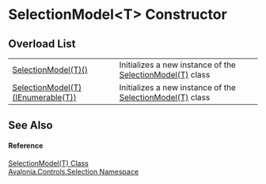 # SelectionModel&lt;T&gt; Constructor


## Overload List
<table>
<tr>
<td><a href="M_Avalonia_Controls_Selection_SelectionModel_1__ctor">SelectionModel(T)()</a></td>
<td>Initializes a new instance of the <a href="T_Avalonia_Controls_Selection_SelectionModel_1">SelectionModel(T)</a> class</td>
</tr>
<tr>
<td><a href="M_Avalonia_Controls_Selection_SelectionModel_1__ctor_1">SelectionModel(T)(IEnumerable(T))</a></td>
<td>Initializes a new instance of the <a href="T_Avalonia_Controls_Selection_SelectionModel_1">SelectionModel(T)</a> class</td>
</tr>
</table>

## See Also


#### Reference
<a href="T_Avalonia_Controls_Selection_SelectionModel_1">SelectionModel(T) Class</a>  
<a href="N_Avalonia_Controls_Selection">Avalonia.Controls.Selection Namespace</a>  
